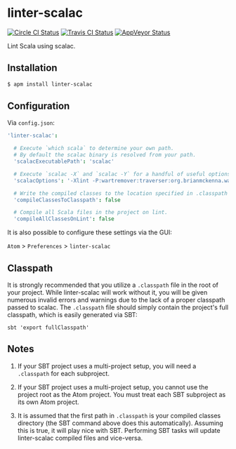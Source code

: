 # linter-scalac

[![Circle CI Status](https://img.shields.io/circleci/project/AtomLinter/linter-scalac/master.svg?style=flat-square&label=linux)](https://circleci.com/gh/AtomLinter/linter-scalac)
[![Travis CI Status](https://img.shields.io/travis/AtomLinter/linter-scalac/master.svg?style=flat-square&label=os%20x)](https://travis-ci.org/AtomLinter/linter-scalac)
[![AppVeyor Status](https://img.shields.io/appveyor/ci/andystanton/linter-scalac-3ymif/master.svg?style=flat-square&label=windows)](https://ci.appveyor.com/project/andystanton/linter-scalac-3ymif)

Lint Scala using scalac.

## Installation

```sh
$ apm install linter-scalac
```

## Configuration

Via `config.json`:

```coffeescript
'linter-scalac':

  # Execute `which scala` to determine your own path.
  # By default the scalac binary is resolved from your path.
  'scalacExecutablePath': 'scalac'

  # Execute `scalac -X` and `scalac -Y` for a handful of useful options.
  'scalacOptions': '-Xlint -P:wartremover:traverser:org.brianmckenna.wartremover.warts.Unsafe'

  # Write the compiled classes to the location specified in .classpath
  'compileClassesToClasspath': false

  # Compile all Scala files in the project on lint.
  'compileAllClassesOnLint': false
```

It is also possible to configure these settings via the GUI:

`Atom` > `Preferences` > `linter-scalac`

## Classpath

It is strongly recommended that you utilize a `.classpath` file in the root of
your project. While linter-scalac will work without it, you will be given
numerous invalid errors and warnings due to the lack of a proper classpath
passed to scalac. The `.classpath` file should simply contain the project's
full classpath, which is easily generated via SBT:

```ShellSession
sbt 'export fullClasspath'
```

## Notes

1. If your SBT project uses a multi-project setup, you will need a `.classpath` for each subproject.

2. If your SBT project uses a multi-project setup, you cannot use the project root as the Atom project. You must treat each SBT subproject as its own Atom project.

3. It is assumed that the first path in `.classpath` is your compiled classes directory (the SBT command above does this automatically). Assuming this is true, it will play nice with SBT. Performing SBT tasks will update linter-scalac compiled files and vice-versa.</sub>
